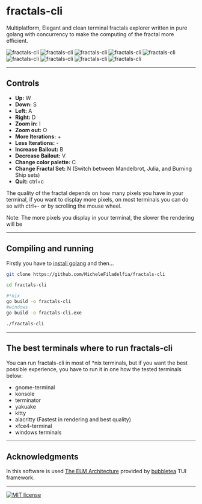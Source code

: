 # fractals-cli

Multiplatform, Elegant and clean terminal fractals explorer written in pure golang with concurrency to make the computing of the fractal more efficient.

![fractals-cli](https://github.com/MicheleFiladelfia/fractals-cli/assets/86882607/85cac069-fb07-4605-9270-1638a29c9568)
![fractals-cli](https://github.com/MicheleFiladelfia/fractals-cli/assets/86882607/ec2d9b36-9006-4ac7-a236-1a03579eed88)
![fractals-cli](https://github.com/MicheleFiladelfia/fractals-cli/assets/86882607/83bb9686-6d1b-4a6f-b386-a61d4af42f1c)
![fractals-cli](https://github.com/MicheleFiladelfia/fractals-cli/assets/86882607/d8050f5d-7a9e-48ce-afcd-b3136a4b483b)
![fractals-cli](https://user-images.githubusercontent.com/86882607/181925350-7f31e072-861e-4552-bf4e-b42de4dc8082.png)
![fractals-cli](https://user-images.githubusercontent.com/86882607/181925437-d523ac86-a52c-4b68-a5a2-1f124f10daa4.png)
![fractals-cli](https://user-images.githubusercontent.com/86882607/181925452-11120aaf-cdcb-4ee6-a1af-18b1dea4e9ba.png)
![fractals-cli](https://user-images.githubusercontent.com/86882607/181925489-056a74bb-d036-4770-9798-8148b86f3d05.png)
![fractals-cli](https://user-images.githubusercontent.com/86882607/181925538-d5cda89e-4906-449a-a895-f30aa1fa9f4a.png)

***

## Controls

- **Up:** W
- **Down:** S
- **Left:** A
- **Right:** D
- **Zoom in:** I
- **Zoom out:** O
- **More Iterations:** +
- **Less Iterations:** -
- **Increase Bailout:** B
- **Decrease Bailout:** V
- **Change color palette:** C
- **Change Fractal Set:** N (Switch between Mandelbrot, Julia, and Burning Ship sets)
- **Quit:** ctrl+c

The quality of the fractal depends on how many pixels you have in your terminal, if you want to display more pixels, on most terminals you can do so with ctrl+- or by scrolling the mouse wheel.

Note: The more pixels you display in your terminal, the slower the rendering will be

***

## Compiling and running

Firstly you have to [install golang](https://go.dev/doc/install) and then...

```bash
git clone https://github.com/MicheleFiladelfia/fractals-cli

cd fractals-cli

#*nix
go build -o fractals-cli
#windows
go build -o fractals-cli.exe

./fractals-cli
```

***

## The best terminals where to run fractals-cli

You can run fractals-cli in most of *nix terminals, but if you want the best possible experience, you have to run it in one how the tested terminals below:

- gnome-terminal
- konsole
- terminator
- yakuake
- kitty
- alacritty (Fastest in rendering and best quality)
- xfce4-terminal
- windows terminals

***

## Acknowledgments

In this software is used [The ELM Architecture](https://guide.elm-lang.org/architecture/) provided by [bubbletea](https://github.com/charmbracelet/bubbletea) TUI framework.

***

[![MIT license](https://img.shields.io/badge/License-MIT-blue.svg)](LICENSE)
